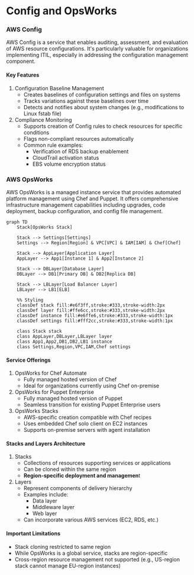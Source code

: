 # Config and OpsWorks

### AWS Config

AWS Config is a service that enables auditing, assessment, and evaluation of AWS resource configurations. It's particularly valuable for organizations implementing ITIL, especially in addressing the configuration management component.

#### Key Features

1. Configuration Baseline Management
   * Creates baselines of configuration settings and files on systems
   * Tracks variations against these baselines over time
   * Detects and notifies about system changes (e.g., modifications to Linux fstab file)
2. Compliance Monitoring
   * Supports creation of Config rules to check resources for specific conditions
   * Flags non-compliant resources automatically
   * Common rule examples:
     * Verification of RDS backup enablement
     * CloudTrail activation status
     * EBS volume encryption status

### AWS OpsWorks

AWS OpsWorks is a managed instance service that provides automated platform management using Chef and Puppet. It offers comprehensive infrastructure management capabilities including upgrades, code deployment, backup configuration, and config file management.



```mermaid
graph TD
    Stack[OpsWorks Stack]
    
    Stack --> Settings[Settings]
    Settings --> Region[Region] & VPC[VPC] & IAM[IAM] & Chef[Chef]
    
    Stack --> AppLayer[Application Layer]
    AppLayer --> App1[Instance 1] & App2[Instance 2]
    
    Stack --> DBLayer[Database Layer]
    DBLayer --> DB1[Primary DB] & DB2[Replica DB]
    
    Stack --> LBLayer[Load Balancer Layer]
    LBLayer --> LB1[ELB]

    %% Styling
    classDef stack fill:#e6f3ff,stroke:#333,stroke-width:2px
    classDef layer fill:#ffe6cc,stroke:#333,stroke-width:2px
    classDef instance fill:#e6ffe6,stroke:#333,stroke-width:1px
    classDef settings fill:#fff2cc,stroke:#333,stroke-width:1px
    
    class Stack stack
    class AppLayer,DBLayer,LBLayer layer
    class App1,App2,DB1,DB2,LB1 instance
    class Settings,Region,VPC,IAM,Chef settings
```

#### Service Offerings

1. OpsWorks for Chef Automate
   * Fully managed hosted version of Chef
   * Ideal for organizations currently using Chef on-premise
2. OpsWorks for Puppet Enterprise
   * Fully managed hosted version of Puppet
   * Seamless transition for existing Puppet Enterprise users
3. OpsWorks Stacks
   * AWS-specific creation compatible with Chef recipes
   * Uses embedded Chef solo client on EC2 instances
   * Supports on-premise servers with agent installation

#### Stacks and Layers Architecture

1. Stacks
   * Collections of resources supporting services or applications
   * Can be cloned within the same region
   * **Region-specific deployment and managemen**t
2. Layers
   * Represent components of delivery hierarchy
   * Examples include:
     * Data layer
     * Middleware layer
     * Web layer
   * Can incorporate various AWS services (EC2, RDS, etc.)

#### Important Limitations

* Stack cloning restricted to same region
* While OpsWorks is a global service, stacks are region-specific
* Cross-region resource management not supported (e.g., US-region stack cannot manage EU-region instances)
